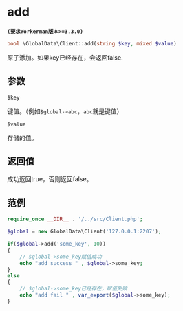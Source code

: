 # add
**``` (要求Workerman版本>=3.3.0) ```**
```php
bool \GlobalData\Client::add(string $key, mixed $value)
```
原子添加。如果key已经存在，会返回false.

## 参数

``` $key ```

键值。（例如```$global->abc```，```abc```就是键值）


``` $value ```

存储的值。

## 返回值
成功返回true，否则返回false。


## 范例

```php
require_once __DIR__ . '/../src/Client.php';

$global = new GlobalData\Client('127.0.0.1:2207');

if($global->add('some_key', 10))
{
    // $global->some_key赋值成功
    echo "add success " , $global->some_key;
}
else
{
    // $global->some_key已经存在，赋值失败
    echo "add fail " , var_export($global->some_key);
}
```
